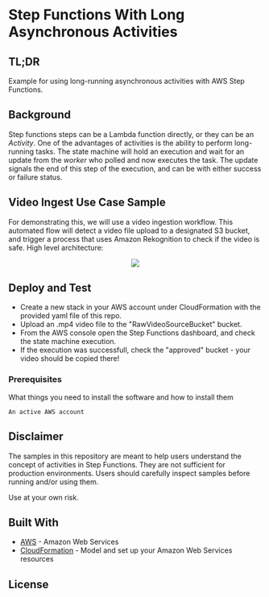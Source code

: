 # Step Functions With Long Asynchronous Activities

## TL;DR
Example for using long-running asynchronous activities with AWS Step Functions.

## Background
Step functions steps can be a Lambda function directly, or they can be an *Activity*. One of the advantages of activities is the ability to perform long-running tasks. The state machine will hold an execution and wait for an update from the *worker* who polled and now executes the task. The update signals the end of this step of the execution, and can be with either success or failure status.

## Video Ingest Use Case Sample
For demonstrating this, we will use a video ingestion workflow. This automated flow will detect a video file upload to a designated S3 bucket, and trigger a process that uses Amazon Rekognition to check if the video is safe.
High level architecture:

<p align="center">
<img src="https://github.com/moshesaws/step-functions-activity/blob/master/arch.png">
</p>

## Deploy and Test

* Create a new stack in your AWS account under CloudFormation with the provided yaml file of this repo.
* Upload an .mp4 video file to the "RawVideoSourceBucket" bucket.
* From the AWS console open the Step Functions dashboard, and check the state machine execution.
* If the execution was successfull, check the "approved" bucket - your video should be copied there!

### Prerequisites

What things you need to install the software and how to install them

```
An active AWS account
```

## Disclaimer
The samples in this repository are meant to help users understand the concept of activities in Step Functions. They are not sufficient for production environments. Users should carefully inspect samples before running and/or using them.

Use at your own risk.

## Built With


* [AWS](https://aws.amazon.com/) - Amazon Web Services
* [CloudFormation](https://aws.amazon.com/cloudformation/) - Model and set up your Amazon Web Services resources


## License


